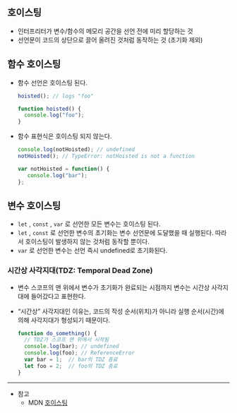 ## 호이스팅

- 인터프리터가 변수/함수의 메모리 공간을 선언 전에 미리 할당하는 것
- 선언문이 코드의 상단으로 끌어 올려진 것처럼 동작하는 것 (초기화 제외)

## 함수 호이스팅

- 함수 선언은 호이스팅 된다.

  ```jsx
  hoisted(); // logs "foo"
  
  function hoisted() {
    console.log("foo");
  }
  ```

- 함수 표현식은 호이스팅 되지 않는다.

  ```jsx
  console.log(notHoisted); // undefined
  notHoisted(); // TypeError: notHoisted is not a function
  
  var notHoisted = function() {
     console.log("bar");
  };
  ```

## 변수 호이스팅

- `let` , `const` , `var` 로 선언한 모든 변수는 호이스팅 된다.
- `let` , `const` 로 선언한 변수의 초기화는 변수 선언문에 도달했을 때 실행된다. 따라서 호이스팅이 발생하지 않는 것처럼 동작할 뿐이다.
- `var` 로 선언한 변수는 선언 즉시 undefined로 초기화된다.

### 시간상 사각지대(TDZ: Temporal Dead Zone)

- 변수 스코프의 맨 위에서 변수가 초기화가 완료되는 시점까지 변수는 시간상 사각지대에 들어갔다고 표현한다.

- “시간상” 사각지대인 이유는, 코드의 작성 순서(위치)가 아니라 실행 순서(시간)에 의해 사각지대가 형성되기 때문이다.

  ```jsx
  function do_something() {
  	// TDZ가 스코프 맨 위에서 시작됨
    console.log(bar); // undefined
    console.log(foo); // ReferenceError
    var bar = 1;  // bar의 TDZ 종료
    let foo = 2;  // foo의 TDZ 종료
  }
  ```

------

- 참고
  - MDN [호이스팅](https://developer.mozilla.org/ko/docs/Glossary/Hoisting)